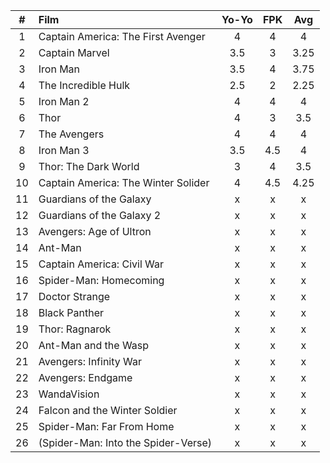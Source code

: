| #  | Film | Yo-Yo | FPK | Avg |
| :---: | :--- | :---: | :---: | :---: |
| 1 | Captain America: The First Avenger | 4 | 4 | 4 |
| 2 | Captain Marvel | 3.5 | 3 | 3.25 |
| 3 | Iron Man | 3.5 | 4 | 3.75 |
| 4 | The Incredible Hulk | 2.5 | 2 | 2.25 |
| 5 | Iron Man 2 | 4 | 4 | 4 |
| 6 | Thor | 4 | 3 | 3.5 |
| 7 | The Avengers | 4 | 4 | 4 |
| 8 | Iron Man 3 | 3.5 | 4.5 | 4 |
| 9 | Thor: The Dark World | 3 | 4 | 3.5 |
| 10 | Captain America: The Winter Solider | 4 | 4.5 | 4.25 |
| 11 | Guardians of the Galaxy | x | x | x |
| 12 | Guardians of the Galaxy 2 | x | x | x |
| 13 | Avengers: Age of Ultron | x | x | x |
| 14 | Ant-Man | x | x | x |
| 15 | Captain America: Civil War | x | x | x |
| 16 | Spider-Man: Homecoming | x | x | x |
| 17 | Doctor Strange | x | x | x |
| 18 | Black Panther | x | x | x |
| 19 | Thor: Ragnarok | x | x | x |
| 20 | Ant-Man and the Wasp | x | x | x |
| 21 | Avengers: Infinity War | x | x | x |
| 22 | Avengers: Endgame | x | x | x |
| 23 | WandaVision | x | x | x |
| 24 | Falcon and the Winter Soldier | x | x | x |
| 25 | Spider-Man: Far From Home | x | x | x |
| 26 | (Spider-Man: Into the Spider-Verse) | x | x | x |

